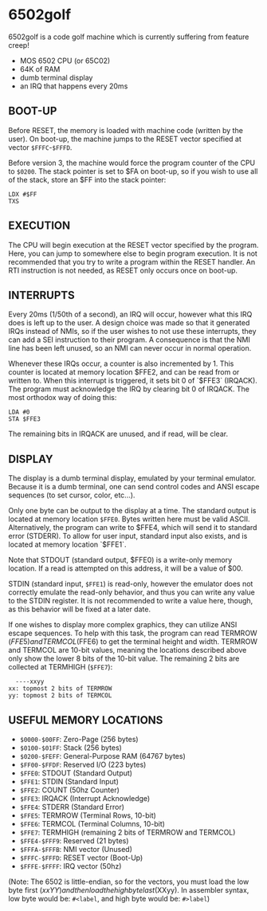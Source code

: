 # 6502golf

6502golf is a code golf machine which is currently suffering from feature creep!

- MOS 6502 CPU (or 65C02)
- 64K of RAM
- dumb terminal display
- an IRQ that happens every 20ms

## BOOT-UP

Before RESET, the memory is loaded with machine code (written by the user). On boot-up, the machine jumps to the RESET vector specified at vector `$FFFC`-`$FFFD`.

Before version 3, the machine would force the program counter of the CPU to `$0200`. The stack pointer is set to $FA on boot-up, so if you wish to use all of the stack, store an $FF into the stack pointer: 
```
LDX #$FF
TXS
```

## EXECUTION

The CPU will begin execution at the RESET vector specified by the program. Here, you can jump to somewhere else to begin program execution. It is not recommended that you try to write a program within the RESET handler. An RTI instruction is not needed, as RESET only occurs once on boot-up.

## INTERRUPTS

Every 20ms (1/50th of a second), an IRQ will occur, however what this IRQ does is left up to the user. A design choice was made so that it generated IRQs instead of NMIs, so if the user wishes to not use these interrupts, they can add a SEI instruction to their program. A consequence is that the NMI line has been left unused, so an NMI can never occur in normal operation.

Whenever these IRQs occur, a counter is also incremented by 1. This counter is located at memory location $FFE2, and can be read from or written to. When this interrupt is triggered, it sets bit 0 of `$FFE3` (IRQACK). The program must acknowledge the IRQ by clearing bit 0 of IRQACK. The most orthodox way of doing this:
```
LDA #0
STA $FFE3
```

The remaining bits in IRQACK are unused, and if read, will be clear.

## DISPLAY

The display is a dumb terminal display, emulated by your terminal emulator. Because it is a dumb terminal, one can send control codes and ANSI escape sequences (to set cursor, color, etc...).

Only one byte can be output to the display at a time. The standard output is located at memory location `$FFE0`. Bytes written here must be valid ASCII. Alternatively, the program can write to $FFE4, which will send it to standard error (STDERR). To allow for user input, standard input also exists, and is located at memory location `$FFE1`.

Note that STDOUT (standard output, $FFE0) is a write-only memory location. If a read is attempted on this address, it will be a value of $00.

STDIN (standard input, `$FFE1`) is read-only, however the emulator does not correctly emulate the read-only behavior, and thus you can write any value to the STDIN register. It is not recommended to write a value here, though, as this behavior will be fixed at a later date.

If one wishes to display more complex graphics, they can utilize ANSI escape sequences. To help with this task, the program can read TERMROW ($FFE5) and TERMCOL ($FFE6) to get the terminal  height and width. TERMROW and TERMCOL are 10-bit values, meaning the locations described above only show the lower 8 bits of the 10-bit value. The remaining 2 bits are collected at TERMHIGH (`$FFE7`):
```
  ----xxyy
xx: topmost 2 bits of TERMROW
yy: topmost 2 bits of TERMCOL
```

## USEFUL MEMORY LOCATIONS

- `$0000-$00FF`: Zero-Page (256 bytes)
- `$0100-$01FF`: Stack (256 bytes)
- `$0200-$FEFF`: General-Purpose RAM (64767 bytes)
- `$FF00-$FFDF`: Reserved I/O (223 bytes)
- `$FFE0`: STDOUT (Standard Output)
- `$FFE1`: STDIN (Standard Input)
- `$FFE2`: COUNT (50hz Counter)
- `$FFE3`: IRQACK (Interrupt Acknowledge)
- `$FFE4`: STDERR (Standard Error)
- `$FFE5`: TERMROW (Terminal Rows, 10-bit)
- `$FFE6`: TERMCOL (Terminal Columns, 10-bit)
- `$FFE7`: TERMHIGH (remaining 2 bits of TERMROW and TERMCOL)
- `$FFE4-$FFF9`: Reserved (21 bytes)
- `$FFFA-$FFFB`: NMI vector (Unused)
- `$FFFC-$FFFD`: RESET vector (Boot-Up)
- `$FFFE-$FFFF`: IRQ vector (50hz)

(Note: The 6502 is little-endian, so for the vectors, you must load the low byte first ($xxYY) and then load the high byte last ($XXyy). In assembler syntax, low byte would be: `#<label`, and high byte would be: `#>label`)
